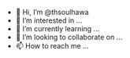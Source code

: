 - 👋 Hi, I’m @thsoulhawa
- 👀 I’m interested in ...
- 🌱 I’m currently learning ...
- 💞️ I’m looking to collaborate on ...
- 📫 How to reach me ...

<!---
thsoulhawa/thsoulhawa is a ✨ special ✨ repository because its `README.md` (this file) appears on your GitHub profile.
You can click the Preview link to take a look at your changes.
--->
